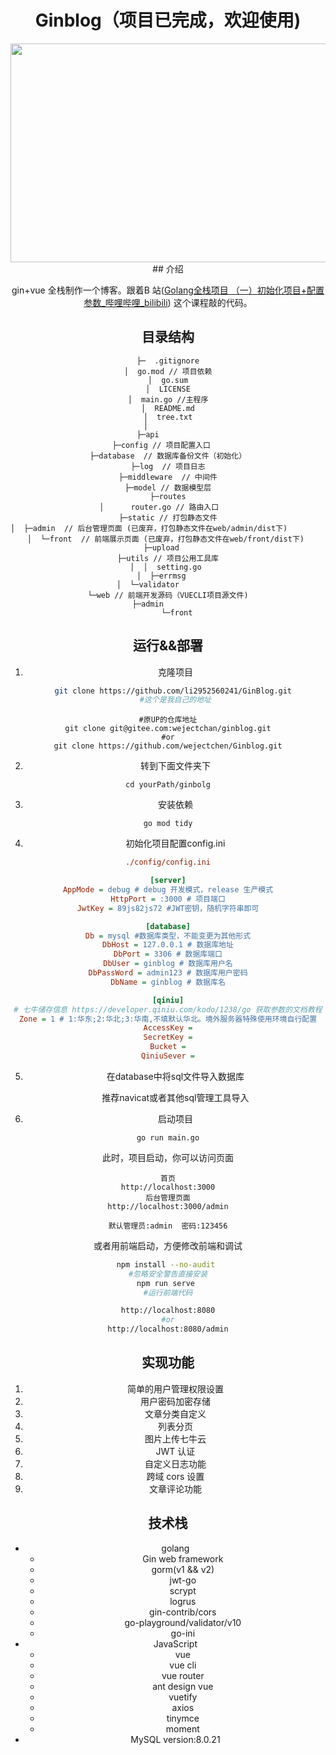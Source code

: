 <div align="center">

# Ginblog（项目已完成，欢迎使用)

<div align="center">
<img  src="https://gitee.com/wejectchan/ginblog/raw/master/upload/zhizuotu_1.jpg" width="550" height="350"/>
</div>
## 介绍

gin+vue 全栈制作一个博客。跟着B 站([Golang全栈项目 （一）初始化项目+配置参数_哔哩哔哩_bilibili](https://www.bilibili.com/video/BV1AA411v7e6/?spm_id_from=333.1387.collection.video_card.click)) 这个课程敲的代码。

## 目录结构

```shell
├─  .gitignore
│  go.mod // 项目依赖
│  go.sum
│  LICENSE
│  main.go //主程序
│  README.md
│  tree.txt
│          
├─api         
├─config // 项目配置入口   
├─database  // 数据库备份文件（初始化）
├─log  // 项目日志
├─middleware  // 中间件
├─model // 数据模型层
├─routes
│      router.go // 路由入口    
├─static // 打包静态文件
│  ├─admin  // 后台管理页面 (已废弃，打包静态文件在web/admin/dist下)         
│  └─front  // 前端展示页面 (已废弃，打包静态文件在web/front/dist下) 
├─upload   
├─utils // 项目公用工具库
│  │  setting.go 
│  ├─errmsg   
│  └─validator         
└─web // 前端开发源码（VUECLI项目源文件)
    ├─admin             
    └─front
```

## 运行&&部署

1. 克隆项目

   ```bash
   git clone https://github.com/li2952560241/GinBlog.git 
   #这个是我自己的地址
   ```

   

```shell
#原UP的仓库地址
git clone git@gitee.com:wejectchan/ginblog.git
#or
git clone https://github.com/wejectchen/Ginblog.git
```

2. 转到下面文件夹下

```shell
cd yourPath/ginbolg
```

3. 安装依赖

```
go mod tidy
```

4. 初始化项目配置config.ini

```ini
./config/config.ini

[server]
AppMode = debug # debug 开发模式，release 生产模式
HttpPort = :3000 # 项目端口
JwtKey = 89js82js72 #JWT密钥，随机字符串即可

[database]
Db = mysql #数据库类型，不能变更为其他形式
DbHost = 127.0.0.1 # 数据库地址
DbPort = 3306 # 数据库端口
DbUser = ginblog # 数据库用户名
DbPassWord = admin123 # 数据库用户密码
DbName = ginblog # 数据库名

[qiniu]
# 七牛储存信息 https://developer.qiniu.com/kodo/1238/go 获取参数的文档教程
Zone = 1 # 1:华东;2:华北;3:华南,不填默认华北。境外服务器特殊使用环境自行配置
AccessKey =
SecretKey =
Bucket =
QiniuSever =
```

5. 在database中将sql文件导入数据库  

   推荐navicat或者其他sql管理工具导入

6. 启动项目

```shell
go run main.go
```

此时，项目启动，你可以访问页面

```shell
首页
http://localhost:3000
后台管理页面
http://localhost:3000/admin

默认管理员:admin  密码:123456
```

或者用前端启动，方便修改前端和调试

```bash
npm install --no-audit 
#忽略安全警告直接安装
npm run serve 
#运行前端代码

http://localhost:8080
#or
http://localhost:8080/admin
```



## 实现功能

1. 简单的用户管理权限设置
2. 用户密码加密存储
3. 文章分类自定义
4. 列表分页
5. 图片上传七牛云
6. JWT 认证
7. 自定义日志功能
8. 跨域 cors 设置
9. 文章评论功能

## 技术栈

- golang
    - Gin web framework
    - gorm(v1 && v2)
    - jwt-go
    - scrypt
    - logrus
    - gin-contrib/cors
    - go-playground/validator/v10
    - go-ini
- JavaScript
    - vue
    - vue cli
    - vue router
    - ant design vue
    - vuetify
    - axios
    - tinymce
    - moment
- MySQL version:8.0.21
